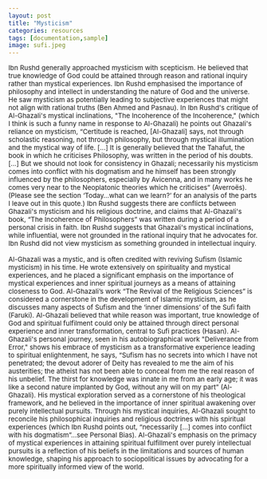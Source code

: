 ```yaml
---
layout: post
title: "Mysticism"
categories: resources
tags: [documentation,sample]
image: sufi.jpeg
---
```

<span style="font-size:0.95em;">Ibn Rushd generally approached mysticism with scepticism. He believed that true knowledge of God could be attained through reason and rational inquiry rather than mystical experiences. Ibn Rushd emphasised the importance of philosophy and intellect in understanding the nature of God and the universe. He saw mysticism as potentially leading to subjective experiences that might not align with rational truths (Ben Ahmed and Pasnau). In Ibn Rushd's critique of Al-Ghazali's mystical inclinations, "The Incoherence of the Incoherence," (which I think is such a funny name in response to Al-Ghazali) he points out Ghazali's reliance on mysticism, “Certitude is reached, [Al-Ghazali] says, not through scholastic reasoning, not through philosophy, but through mystical illumination and the mystical way of life. [...] It is generally believed that the Tahafut, the book in which he criticises Philosophy, was written in the period of his doubts. [...] But we should not look for consistency in Ghazali; necessarily his mysticism comes into conflict with his dogmatism and he himself has been strongly influenced by the philosophers, especially by Avicenna, and in many works he comes very near to the Neoplatonic theories which he criticises” (Averroës). (Please see the section ‘Today…what can we learn?’ for an analysis of the parts I leave out in this quote.) Ibn Rushd suggests there are conflicts between Ghazali's mysticism and his religious doctrine, and claims that Al-Ghazali's book, “The Incoherence of Philosophers” was written during a period of a personal crisis in faith. Ibn Rushd suggests that Ghazali's mystical inclinations, while influential, were not grounded in the rational inquiry that he advocates for. Ibn Rushd did not view mysticism as something grounded in intellectual inquiry.
<br>
<br>
Al-Ghazali was a mystic, and is often credited with reviving Sufism (Islamic mysticism) in his time. He wrote extensively on spirituality and mystical experiences, and he placed a significant emphasis on the importance of mystical experiences and inner spiritual journeys as a means of attaining closeness to God. Al-Ghazali’s work “The Revival of the Religious Sciences” is considered a cornerstone in the development of Islamic mysticism, as he discusses many aspects of Sufism and the ‘inner dimensions’ of the Sufi faith (Faruki). Al-Ghazali believed that while reason was important, true knowledge of God and spiritual fulfilment could only be attained through direct personal experience and inner transformation, central to Sufi practices (Hasan). Al-Ghazali's personal journey, seen in his autobiographical work "Deliverance from Error," shows his embrace of mysticism as a transformative experience leading to spiritual enlightenment, he says, “Sufism has no secrets into which I have not penetrated; the devout adorer of Deity has revealed to me the aim of his austerities; the atheist has not been able to conceal from me the real reason of his unbelief. The thirst for knowledge was innate in me from an early age; it was like a second nature implanted by God, without any will on my part” (Al-Ghazali). His mystical exploration served as a cornerstone of his theological framework, and he believed in the importance of inner spiritual awakening over purely intellectual pursuits. Through his mystical inquiries, Al-Ghazali sought to reconcile his philosophical inquiries and religious doctrines with his spiritual experiences (which Ibn Rushd points out, “necessarily [...] comes into conflict with his dogmatism”...see Personal Bias). Al-Ghazali's emphasis on the primacy of mystical experiences in attaining spiritual fulfillment over purely intellectual pursuits is a reflection of his beliefs in the limitations and sources of human knowledge, shaping his approach to sociopolitical issues by advocating for a more spiritually informed view of the world.</span>
<br>
<br>
<br>
<br>
<br>
<br>

